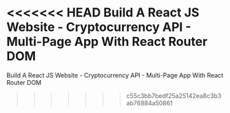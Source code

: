 <<<<<<< HEAD
 Build A React JS Website - Cryptocurrency API - Multi-Page App With React Router DOM
=======

Build A React JS Website - Cryptocurrency API - Multi-Page App With React Router DOM


>>>>>>> c55c3bb7bedf25a25142ea8c3b3ab76884a50861

